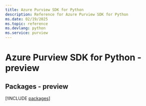 ```yaml
---
title: Azure Purview SDK for Python
description: Reference for Azure Purview SDK for Python
ms.date: 02/19/2025
ms.topic: reference
ms.devlang: python
ms.service: purview
---
```

# Azure Purview SDK for Python - preview
## Packages - preview
[!INCLUDE [packages](purview-index.md)]